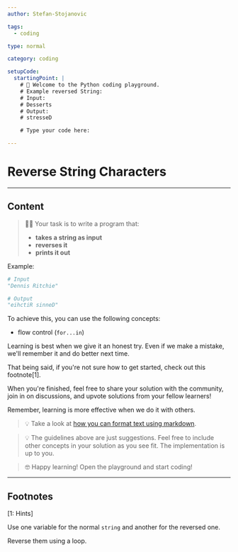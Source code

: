 ```yaml
---
author: Stefan-Stojanovic

tags:
  - coding

type: normal

category: coding

setupCode:
  startingPoint: |
    # 👋 Welcome to the Python coding playground. 
    # Example reversed String:
    # Input:
    # Desserts
    # Output:
    # stresseD

    # Type your code here:

---
```


# Reverse String Characters

---

## Content

> 👩‍💻 Your task is to write a program that:
> - **takes a string as input**
> - **reverses it** 
> - **prints it out**

Example:
```python
# Input
"Dennis Ritchie"

# Output
"eihctiR sinneD"
```

To achieve this, you can use the following concepts:
- flow control (`for...in`)

Learning is best when we give it an honest try. Even if we make a mistake, we'll remember it and do better next time.

That being said, if you're not sure how to get started, check out this footnote[1]. 

When you're finished, feel free to share your solution with the community, join in on discussions, and upvote solutions from your fellow learners!

Remember, learning is more effective when we do it with others.

> 💡 Take a look at [how you can format text using markdown](https://www.enki.com/glossary/general/markdown-formatting).

> 💡 The guidelines above are just suggestions. Feel free to include other concepts in your solution as you see fit. The implementation is up to you.

> 🤓 Happy learning! Open the playground and start coding!

---

## Footnotes

[1: Hints]

Use one variable for the normal `string` and another for the reversed one.

Reverse them using a loop.